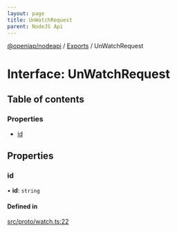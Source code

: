 ```yaml
---
layout: page
title: UnWatchRequest
parent: NodeJS Api
---
```

[@openiap/nodeapi](../README.md) / [Exports](../modules.md) / UnWatchRequest

# Interface: UnWatchRequest

## Table of contents

### Properties

- [id](UnWatchRequest.md#id)

## Properties

### id

• **id**: `string`

#### Defined in

[src/proto/watch.ts:22](https://github.com/openiap/nodeapi/blob/a6b5438/src/proto/watch.ts#L22)
